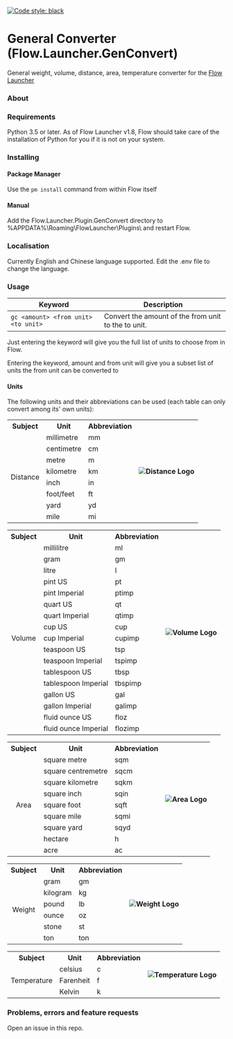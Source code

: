 [![Code style: black](https://img.shields.io/badge/code%20style-black-000000.svg)](https://github.com/psf/black)
# General Converter (Flow.Launcher.GenConvert)

General weight, volume, distance, area, temperature converter for the [Flow Launcher](https://github.com/Flow-Launcher/Flow.Launcher)

### About

### Requirements

Python 3.5 or later. As of Flow Launcher v1.8, Flow should take care of the installation of Python for you if it is not on your system.

### Installing

#### Package Manager

Use the `pm install` command from within Flow itself

#### Manual

Add the Flow.Launcher.Plugin.GenConvert directory to %APPDATA%\Roaming\FlowLauncher\Plugins\ and restart Flow.

### Localisation

Currently English and Chinese language supported. Edit the .env file to change the language.

### Usage

| Keyword                             | Description                                        |
| ----------------------------------- | -------------------------------------------------- |
| `gc <amount> <from unit> <to unit>` | Convert the amount of the from unit to the to unit. |

Just entering the keyword will give you the full list of units to choose from in Flow.

Entering the keyword, amount and from unit will give you a subset list of units the from unit can be converted to
#### Units

The following units and their abbreviations can be used (each table can only convert among its' own units):

<table>
  <tr>
    <th>Subject</th>
    <th>Unit</th>
    <th>Abbreviation</th>
    <th rowspan="9" align="center"><img src="assets/Distance.ico" alt="Distance Logo"></th>
  </tr>
  <tr>
    <td rowspan="8" align="center"> Distance</td>
    <td>millimetre</td>
    <td>mm</td>
  </tr>
  <tr>
    <td>centimetre</td>
    <td>cm</td>
  </tr>
  <tr>
    <td>metre</td>
    <td>m</td>
  </tr>
  <tr>
    <td>kilometre</td>
    <td>km</td>
  </tr>
  <tr>
    <td>inch</td>
    <td>in</td>
  </tr>
  <tr>
    <td>foot/feet</td>
    <td>ft</td>
  </tr>
  <tr>
    <td>yard</td>
    <td>yd</td>
  </tr>
  <tr>
    <td>mile</td>
    <td>mi</td>
  </tr>
</table>

<table>
  <tr>
    <th>Subject</th>
    <th>Unit</th>
    <th>Abbreviation</th>
    <th rowspan="189" align="center"><img src="assets/Volume.ico" alt="Volume Logo"></th>
  </tr>
  <tr>
    <td rowspan="17" align="center">Volume</td>
    <td>millilitre</td>
    <td>ml</td>
  </tr>
  <tr>
    <td>gram</td>
    <td>gm</td>
  </tr>
  <tr>
    <td>litre</td>
    <td>l</td>
  </tr>
  <tr>
    <td>pint US</td>
    <td>pt</td>
  </tr>
  <tr>
    <td>pint Imperial</td>
    <td>ptimp</td>
  </tr>
  <tr>
    <td>quart US</td>
    <td>qt</td>
  </tr>
  <tr>
    <td>quart Imperial</td>
    <td>qtimp</td>
  </tr>
  <tr>
    <td>cup US</td>
    <td>cup</td>
  </tr>
  <tr>
    <td>cup Imperial</td>
    <td>cupimp</td>
  </tr>
  <tr>
    <td>teaspoon US</td>
    <td>tsp</td>
  </tr>
  <tr>
    <td>teaspoon Imperial</td>
    <td>tspimp</td>
  </tr>
  <tr>
    <td>tablespoon US</td>
    <td>tbsp</td>
  </tr>
  <tr>
    <td>tablespoon Imperial</td>
    <td>tbspimp</td>
  </tr>
  <tr>
    <td>gallon US</td>
    <td>gal</td>
  </tr>
  <tr>
    <td>gallon Imperial</td>
    <td>galimp</td>
  </tr>
  <tr>
    <td>fluid ounce US</td>
    <td>floz</td>
  </tr>
  <tr>
    <td>fluid ounce Imperial</td>
    <td>flozimp</td>
  </tr>
</table>

<table>
  <tr>
    <th>Subject</th>
    <th>Unit</th>
    <th>Abbreviation</th>
    <th rowspan="10" align="center"><img src="assets/Area.ico" alt="Area Logo"></th>
  </tr>
  <tr>
    <td rowspan="9" align="center">Area</td>
    <td>square metre</td>
    <td>sqm</td>
   </tr>
  <tr>
    <td>square centremetre</td>
    <td>sqcm</td>
  </tr>
  <tr>
    <td>square kilometre</td>
    <td>sqkm</td>
  </tr>
  <tr>
    <td>square inch</td>
    <td>sqin</td>
  </tr>
  <tr>
    <td>square foot</td>
    <td>sqft</td>
  </tr>
  <tr>
    <td>square mile</td>
    <td>sqmi</td>
  </tr>
  <tr>
    <td>square yard</td>
    <td>sqyd</td>
  </tr>
  <tr>
    <td>hectare</td>
    <td>h</td>
  </tr>
  <tr>
    <td>acre</td>
    <td>ac</td>
  </tr>
</table>

<table>
  <tr>
    <th>Subject</th>
    <th>Unit</th>
    <th>Abbreviation</th>
    <th rowspan="7" align="center"><img src="assets/Weight.ico" alt="Weight Logo"></th>
  </tr>
  <tr>
    <td rowspan="6" align="center">Weight</td>
    <td>gram</td>
    <td>gm</td>
   </tr>
  <tr>
    <td>kilogram</td>
    <td>kg</td>
  </tr>
  <tr>
    <td>pound</td>
    <td>lb</td>
  </tr>
  <tr>
    <td>ounce</td>
    <td>oz</td>
  </tr>
  <tr>
    <td>stone</td>
    <td>st</td>
  </tr>
  <tr>
    <td>ton</td>
    <td>ton</td>
  </tr>
</table>

<table>
  <tr>
    <th>Subject</th>
    <th>Unit</th>
    <th>Abbreviation</th>
    <th rowspan="4" align="center"><img src="assets/Temperature.ico" alt="Temperature Logo"></th>
  </tr>
  <tr>
    <td rowspan = "3" align="center">Temperature</td>
    <td>celsius</td>
    <td>c</td>
   </tr>
  <tr>
    <td>Farenheit</td>
    <td>f</td>
  </tr>
  <tr>
    <td>Kelvin</td>
    <td>k</td>
  </tr>
</table>

### Problems, errors and feature requests

Open an issue in this repo.
